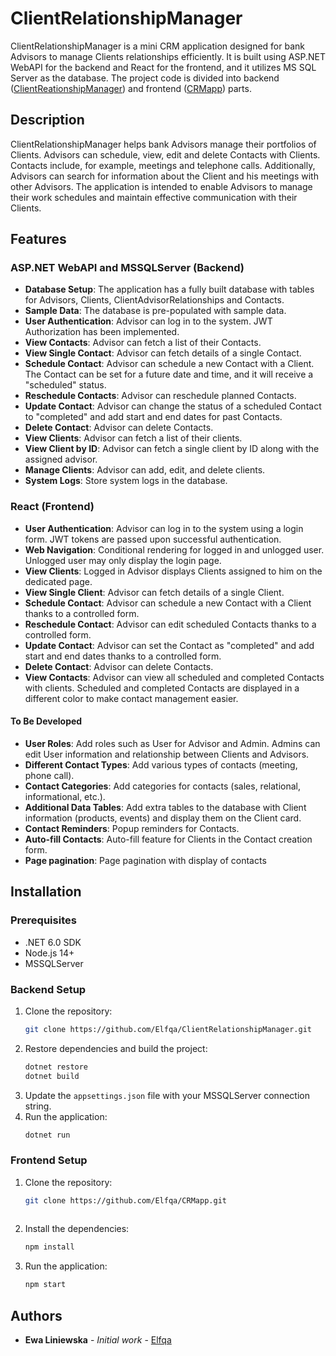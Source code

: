 # ClientRelationshipManager

ClientRelationshipManager is a mini CRM application designed for bank Advisors to manage Clients relationships efficiently. It is built using ASP.NET WebAPI for the backend and React for the frontend, and it utilizes MS SQL Server as the database. The project code is divided into backend ([ClientReationshipManager](https://github.com/Elfqa/ClientReationshipManager)) and frontend ([CRMapp](https://github.com/Elfqa/CRMapp)) parts.

## Description

ClientRelationshipManager helps bank Advisors manage their portfolios of Clients. Advisors can schedule, view, edit and delete Contacts with Clients. Contacts include, for example, meetings and telephone calls. Additionally, Advisors can search for information about the Client and his meetings with other Advisors. The application is intended to enable Advisors to manage their work schedules and maintain effective communication with their Clients.

## Features

### ASP.NET WebAPI and MSSQLServer (Backend) 
- **Database Setup**: The application has a fully built database with tables for Advisors, Clients, ClientAdvisorRelationships and Contacts.
- **Sample Data**: The database is pre-populated with sample data.
- **User Authentication**: Advisor can log in to the system. JWT Authorization has been implemented.
- **View Contacts**: Advisor can fetch a list of their Contacts.
- **View Single Contact**: Advisor can fetch details of a single Contact.
- **Schedule Contact**: Advisor can schedule a new Contact with a Client. The Contact can be set for a future date and time, and it will receive a "scheduled" status.
- **Reschedule Contacts**: Advisor can reschedule planned Contacts.
- **Update Contact**: Advisor can change the status of a scheduled Contact to "completed" and add start and end dates for past Contacts.
- **Delete Contact**: Advisor can delete Contacts.
- **View Clients**: Advisor can fetch a list of their clients.
- **View Client by ID**: Advisor can fetch a single client by ID along with the assigned advisor.
- **Manage Clients**: Advisor can add, edit, and delete clients.
- **System Logs**: Store system logs in the database.

### React (Frontend)
- **User Authentication**: Advisor can log in to the system using a login form. JWT tokens are passed upon successful authentication.
- **Web Navigation**: Conditional rendering for logged in and unlogged user. Unlogged user may only display the login page.
- **View Clients**: Logged in Advisor displays Clients assigned to him on the dedicated page.
- **View Single Client**: Advisor can fetch details of a single Client.
- **Schedule Contact**: Advisor can schedule a new Contact with a Client thanks to a controlled form.
- **Reschedule Contact**: Advisor can edit scheduled Contacts thanks to a controlled form.
- **Update Contact**: Advisor can set the Contact as "completed" and add start and end dates thanks to a controlled form.
- **Delete Contact**: Advisor can delete Contacts.
- **View Contacts**: Advisor can view all scheduled and completed Contacts with clients. Scheduled and completed Contacts are displayed in a different color to make contact management easier.


#### To Be Developed
- **User Roles**: Add roles such as User for Advisor and Admin. Admins can edit User information and relationship between Clients and Advisors.
- **Different Contact Types**: Add various types of contacts (meeting, phone call).
- **Contact Categories**: Add categories for contacts (sales, relational, informational, etc.).
- **Additional Data Tables**: Add extra tables to the database with Client information (products, events) and display them on the Client card.
- **Contact Reminders**: Popup reminders for Contacts.
- **Auto-fill Contacts**: Auto-fill feature for Clients in the Contact creation form.
- **Page pagination**: Page pagination with display of contacts


## Installation

### Prerequisites
- .NET 6.0 SDK
- Node.js 14+
- MSSQLServer

### Backend Setup
1. Clone the repository:
    ```bash
    git clone https://github.com/Elfqa/ClientRelationshipManager.git
    ```
2. Restore dependencies and build the project:
    ```bash
    dotnet restore
    dotnet build
    ```
3. Update the `appsettings.json` file with your MSSQLServer connection string.
4. Run the application:
    ```bash
    dotnet run
    ```

### Frontend Setup
1. Clone the repository:
    ```bash
    git clone https://github.com/Elfqa/CRMapp.git
	   
2. Install the dependencies:
    ```bash
    npm install
    ```
3. Run the application:
    ```bash
    npm start
    ```


## Authors

- **Ewa Liniewska** - *Initial work* - [Elfqa](https://github.com/Elfqa)
